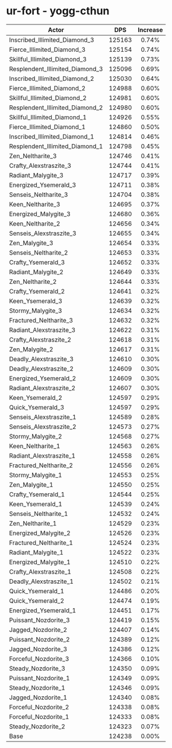 # ur-fort - yogg-cthun
| Actor | DPS | Increase |
|---|:---:|:---:|
|Inscribed_Illimited_Diamond_3|125163|0.74%|
|Fierce_Illimited_Diamond_3|125154|0.74%|
|Skillful_Illimited_Diamond_3|125139|0.73%|
|Resplendent_Illimited_Diamond_3|125096|0.69%|
|Inscribed_Illimited_Diamond_2|125030|0.64%|
|Fierce_Illimited_Diamond_2|124988|0.60%|
|Skillful_Illimited_Diamond_2|124981|0.60%|
|Resplendent_Illimited_Diamond_2|124980|0.60%|
|Skillful_Illimited_Diamond_1|124926|0.55%|
|Fierce_Illimited_Diamond_1|124860|0.50%|
|Inscribed_Illimited_Diamond_1|124814|0.46%|
|Resplendent_Illimited_Diamond_1|124798|0.45%|
|Zen_Neltharite_3|124746|0.41%|
|Crafty_Alexstraszite_3|124744|0.41%|
|Radiant_Malygite_3|124717|0.39%|
|Energized_Ysemerald_3|124711|0.38%|
|Senseis_Neltharite_3|124704|0.38%|
|Keen_Neltharite_3|124695|0.37%|
|Energized_Malygite_3|124680|0.36%|
|Keen_Neltharite_2|124656|0.34%|
|Senseis_Alexstraszite_3|124655|0.34%|
|Zen_Malygite_3|124654|0.33%|
|Senseis_Neltharite_2|124653|0.33%|
|Crafty_Ysemerald_3|124652|0.33%|
|Radiant_Malygite_2|124649|0.33%|
|Zen_Neltharite_2|124644|0.33%|
|Crafty_Ysemerald_2|124641|0.32%|
|Keen_Ysemerald_3|124639|0.32%|
|Stormy_Malygite_3|124634|0.32%|
|Fractured_Neltharite_3|124632|0.32%|
|Radiant_Alexstraszite_3|124622|0.31%|
|Crafty_Alexstraszite_2|124618|0.31%|
|Zen_Malygite_2|124617|0.31%|
|Deadly_Alexstraszite_3|124610|0.30%|
|Deadly_Alexstraszite_2|124609|0.30%|
|Energized_Ysemerald_2|124609|0.30%|
|Radiant_Alexstraszite_2|124607|0.30%|
|Keen_Ysemerald_2|124597|0.29%|
|Quick_Ysemerald_3|124597|0.29%|
|Senseis_Alexstraszite_1|124589|0.28%|
|Senseis_Alexstraszite_2|124573|0.27%|
|Stormy_Malygite_2|124568|0.27%|
|Keen_Neltharite_1|124563|0.26%|
|Radiant_Alexstraszite_1|124558|0.26%|
|Fractured_Neltharite_2|124556|0.26%|
|Stormy_Malygite_1|124553|0.25%|
|Zen_Malygite_1|124550|0.25%|
|Crafty_Ysemerald_1|124544|0.25%|
|Keen_Ysemerald_1|124539|0.24%|
|Senseis_Neltharite_1|124532|0.24%|
|Zen_Neltharite_1|124529|0.23%|
|Energized_Malygite_2|124526|0.23%|
|Fractured_Neltharite_1|124524|0.23%|
|Radiant_Malygite_1|124522|0.23%|
|Energized_Malygite_1|124510|0.22%|
|Crafty_Alexstraszite_1|124508|0.22%|
|Deadly_Alexstraszite_1|124502|0.21%|
|Quick_Ysemerald_1|124486|0.20%|
|Quick_Ysemerald_2|124474|0.19%|
|Energized_Ysemerald_1|124451|0.17%|
|Puissant_Nozdorite_3|124419|0.15%|
|Jagged_Nozdorite_2|124407|0.14%|
|Puissant_Nozdorite_2|124389|0.12%|
|Jagged_Nozdorite_3|124386|0.12%|
|Forceful_Nozdorite_3|124366|0.10%|
|Steady_Nozdorite_3|124350|0.09%|
|Puissant_Nozdorite_1|124349|0.09%|
|Steady_Nozdorite_1|124346|0.09%|
|Jagged_Nozdorite_1|124340|0.08%|
|Forceful_Nozdorite_2|124338|0.08%|
|Forceful_Nozdorite_1|124333|0.08%|
|Steady_Nozdorite_2|124323|0.07%|
|Base|124238|0.00%|
